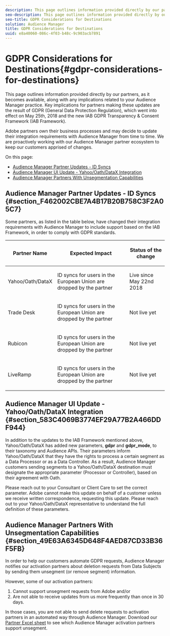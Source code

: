 ```yaml
---
description: This page outlines information provided directly by our partners, as it becomes available, along with any implications related to your Audience Manager practice. Key implications for partners making these updates are the result of GDPR (General Data Protection Regulation), which went into effect on May 25th, 2018 and the new IAB GDPR Transparency & Consent Framework (IAB Framework).
seo-description: This page outlines information provided directly by our partners, as it becomes available, along with any implications related to your Audience Manager practice. Key implications for partners making these updates are the result of GDPR (General Data Protection Regulation), which went into effect on May 25th, 2018 and the new IAB GDPR Transparency & Consent Framework (IAB Framework).
seo-title: GDPR Considerations for Destinations
solution: Audience Manager
title: GDPR Considerations for Destinations
uuid: e8a40060-086c-4f03-b48c-9c903acb7891
---
```


# GDPR Considerations for Destinations{#gdpr-considerations-for-destinations}

This page outlines information provided directly by our partners, as it becomes available, along with any implications related to your Audience Manager practice. Key implications for partners making these updates are the result of GDPR (General Data Protection Regulation), which went into effect on May 25th, 2018 and the new IAB GDPR Transparency & Consent Framework (IAB Framework).

Adobe partners own their business processes and may decide to update their integration requirements with Audience Manager from time to time. We are proactively working with our Audience Manager partner ecosystem to keep our customers apprised of changes.

On this page:

<ul class="simplelist"> 
 <li><a href="../../overview/aam-gdpr/aam-gdpr-partners.md#section_F462002CBE7A4B17B20B758C3F2A05C7"> Audience Manager Partner Updates - ID Syncs</a> </li> 
 <li><a href="../../overview/aam-gdpr/aam-gdpr-partners.md#section_583C4069B3774EF29A77B2A466DDF944"> Audience Manager UI Update - Yahoo/Oath/DataX Integration</a> </li> 
 <li><a href="../../overview/aam-gdpr/aam-gdpr-partners.md#section_49E63A6345D648F4AED87CD33B36F5FB"> Audience Manager Partners With Unsegmentation Capabilities</a> </li> 
</ul>

## Audience Manager Partner Updates - ID Syncs {#section_F462002CBE7A4B17B20B758C3F2A05C7}

Some partners, as listed in the table below, have changed their integration requirements with Audience Manager to include support based on the IAB Framework, in order to comply with GDPR standards.

<table id="table_335A470D4F10434E9CF587089FB54B0C"> 
 <thead> 
  <tr> 
   <th colname="col1" class="entry"> <p>Partner Name </p> </th> 
   <th colname="col2" class="entry"> <p>Expected Impact </p> </th> 
   <th colname="col3" class="entry"> <p>Status of the change </p> </th> 
  </tr>
 </thead>
 <tbody> 
  <tr> 
   <td colname="col1"> <p>Yahoo/Oath/DataX </p> </td> 
   <td colname="col2"> <p>ID syncs for users in the European Union are dropped by the partner </p> </td> 
   <td colname="col3"> <p>Live since May 22nd 2018 </p> </td> 
  </tr> 
  <tr> 
   <td colname="col1"> <p>Trade Desk </p> </td> 
   <td colname="col2"> <p>ID syncs for users in the European Union are dropped by the partner </p> </td> 
   <td colname="col3"> <p>Not live yet </p> </td> 
  </tr> 
  <tr> 
   <td colname="col1"> <p>Rubicon </p> </td> 
   <td colname="col2"> <p>ID syncs for users in the European Union are dropped by the partner </p> </td> 
   <td colname="col3"> <p>Not live yet </p> </td> 
  </tr> 
  <tr> 
   <td colname="col1"> <p>LiveRamp </p> </td> 
   <td colname="col2"> <p>ID syncs for users in the European Union are dropped by the partner </p> </td> 
   <td colname="col3"> <p>Not live yet </p> </td> 
  </tr> 
 </tbody> 
</table>

## Audience Manager UI Update - Yahoo/Oath/DataX Integration {#section_583C4069B3774EF29A77B2A466DDF944}

In addition to the updates to the IAB Framework mentioned above, Yahoo/Oath/DataX has added new parameters, **gdpr** and **gdpr_mode**, to their taxonomy and Audience APIs. Their parameters inform Yahoo/Oath/DataX that they have the rights to process a certain segment as a Data Processor or as a Data Controller. As a result, Audience Manager customers sending segments to a Yahoo/Oath/DataX destination must designate the appropriate parameter (Processor or Controller), based on their agreement with Oath.

Please reach out to your Consultant or Client Care to set the correct parameter. Adobe cannot make this update on behalf of a customer unless we receive written correspondence, requesting this update. Please reach out to your Yahoo/Oath/DataX representative to understand the full definition of these parameters.

## Audience Manager Partners With Unsegmentation Capabilities {#section_49E63A6345D648F4AED87CD33B36F5FB}

In order to help our customers automate GDPR requests, Audience Manager notifies our activation partners about deletion requests from Data Subjects by sending them unsegment (or remove segment) information.

However, some of our activation partners:

1. Cannot support unsegment requests from Adobe and/or 
1. Are not able to receive updates from us more frequently than once in 30 days.

In those cases, you are not able to send delete requests to activation partners in an automated way through Audience Manager. Download our [Partner Excel sheet](assets/AAM-Partners-March2019.xlsx) to see which Audience Manager activation partners support unsegment. 
